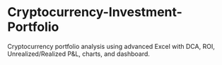 # Cryptocurrency-Investment-Portfolio
Cryptocurrency portfolio analysis using advanced Excel with DCA, ROI, Unrealized/Realized P&amp;L, charts, and dashboard.
